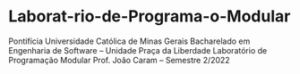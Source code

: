 # Laborat-rio-de-Programa-o-Modular
Pontifícia Universidade Católica de Minas Gerais Bacharelado em Engenharia de Software – Unidade Praça da Liberdade Laboratório de Programação Modular Prof. João Caram – Semestre 2/2022
